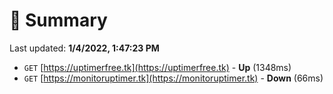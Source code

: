# 📖 Summary
Last updated: **1/4/2022, 1:47:23 PM**

- `GET` [https://uptimerfree.tk](https://uptimerfree.tk) - **Up** (1348ms)
- `GET` [https://monitoruptimer.tk](https://monitoruptimer.tk) - **Down** (66ms)
